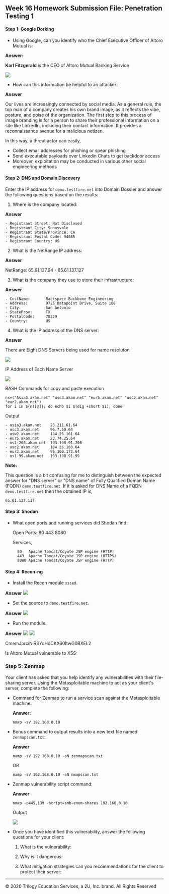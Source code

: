 ## Week 16 Homework Submission File: Penetration Testing 1

#### Step 1: Google Dorking


- Using Google, can you identify who the Chief Executive Officer of Altoro Mutual is:

**Answer:**

**Karl Fitzgerald** is the CEO of Altoro Mutual Banking Service

![](Images/ceo-from-google.png)

- How can this information be helpful to an attacker:

**Answer**

Our lives are increasingly connected by social media. As a general rule, the top man of a company creates his own brand image, as it reflects the vibe, posture, and poise of the organization. The first step to this process of image branding is for a person to share their professional information on a site like LinkedIn, including their contact information. It provides a reconnaissance avenue for a malicious netizen.

In this way, a threat actor can easily, 

- Collect email addresses for phishing or spear phishing
- Send executable payloads over Linkedin Chats to get backdoor access
- Moreover, exploitation may be conducted in various other social engineering methods

#### Step 2: DNS and Domain Discovery

Enter the IP address for `demo.testfire.net` into Domain Dossier and answer the following questions based on the results:

  1. Where is the company located:

  **Answer**

    - Registrant Street: Not Disclosed
    - Registrant City: Sunnyvale
    - Registrant State/Province: CA
    - Registrant Postal Code: 94085
    - Registrant Country: US
  
  2. What is the NetRange IP address:

  **Answer**

  NetRange: 65.61.137.64 - 65.61.137.127

  3. What is the company they use to store their infrastructure:

  **Answer**

    - CustName:       Rackspace Backbone Engineering
    - Address:        9725 Datapoint Drive, Suite 100
    - City:           San Antonio
    - StateProv:      TX
    - PostalCode:     78229
    - Country:        US 

  4. What is the IP address of the DNS server:

  **Answer**

  There are Eight DNS Servers being used for name resoluton

  ![](Images/dns-servers.png)

  IP Address of Each Name Server

  ![](Images/ip-of-dns-servers.PNG)

  BASH Commands for copy and paste execution
 
  ```
  ns=("Asia3.akam.net" "usc3.akam.net" "eur5.akam.net" "usc2.akam.net" "eur2.akam.net")
  for i in ${ns[@]}; do echo $i $(dig +short $i); done
  ```
  Output

    - asia3.akam.net    23.211.61.64
    - usc3.akam.net     96.7.50.64
    - usw2.akam.net     184.26.161.64
    - eur5.akam.net     23.74.25.64
    - ns1-206.akam.net  193.108.91.206
    - usc2.akam.net     184.26.160.64
    - eur2.akam.net     95.100.173.64
    - ns1-99.akam.net   193.108.91.99

**Note:**

This question is a bit confusing for me to distinguish between the expected answer for "DNS server" or "DNS name" of Fully Qualified Doman Name (FQDN) `demo.testfire.net`.
If it is asked for DNS Name of a FQDN `demo.testfire.net` then the obtained IP is,
```
65.61.137.117
```

#### Step 3: Shodan

- What open ports and running services did Shodan find:

   Open Ports: 80 443 8080
   
   Services,

        80   Apache Tomcat/Coyote JSP engine (HTTP)
        443  Apache Tomcat/Coyote JSP engine (HTTPS)
        8080 Apache Tomcat/Coyote JSP engine (HTTP)

#### Step 4: Recon-ng

- Install the Recon module `xssed`.


**Answer**
![](Images\installing-module-xssed.PNG)

- Set the source to `demo.testfire.net`. 

**Answer**
![](Images\set-source-to-testfire.PNG)

- Run the module. 

**Answer**
![](Images\xssed-run-command.PNG)
![](Images\xssed-run-command.PNG)

CmemJprciNiRSYqHdCKX60ItwG0BXEL2

Is Altoro Mutual vulnerable to XSS: 

### Step 5: Zenmap

Your client has asked that you help identify any vulnerabilities with their file-sharing server. Using the Metasploitable machine to act as your client's server, complete the following:

- Command for Zenmap to run a service scan against the Metasploitable machine:

    **Answer:**
    ```
    nmap -sV 192.168.0.10
    ```

- Bonus command to output results into a new text file named `zenmapscan.txt`:

    **Answer**
    
    ```
    namp -sV 192.168.0.10 -oN zenmapscan.txt 
    ```

    OR

    ```
    namp -sV 192.168.0.10 -oN nmapscan.txt
    ```

- Zenmap vulnerability script command:

    **Answer**
    ```
    nmap -p445,139 -script=smb-enum-shares 192.168.0.10
    ```
    Output

    ![](Images/output-nmap-smb-script.png)

- Once you have identified this vulnerability, answer the following questions for your client:
  1. What is the vulnerability:

  2. Why is it dangerous:

  3. What mitigation strategies can you recommendations for the client to protect their server:

---
© 2020 Trilogy Education Services, a 2U, Inc. brand. All Rights Reserved
